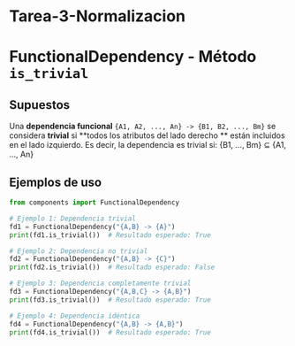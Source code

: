 # Tarea-3-Normalizacion

# FunctionalDependency - Método `is_trivial`

## Supuestos

Una **dependencia funcional** `{A1, A2, ..., An} -> {B1, B2, ..., Bm}` se considera **trivial** si **todos los atributos del lado derecho ** están incluidos en el lado izquierdo. Es decir, la dependencia es trivial si:
{B1, ..., Bm} ⊆ {A1, ..., An}


## Ejemplos de uso

```python
from components import FunctionalDependency

# Ejemplo 1: Dependencia trivial
fd1 = FunctionalDependency("{A,B} -> {A}")
print(fd1.is_trivial())  # Resultado esperado: True

# Ejemplo 2: Dependencia no trivial
fd2 = FunctionalDependency("{A,B} -> {C}")
print(fd2.is_trivial())  # Resultado esperado: False

# Ejemplo 3: Dependencia completamente trivial
fd3 = FunctionalDependency("{A,B,C} -> {A,B}")
print(fd3.is_trivial())  # Resultado esperado: True

# Ejemplo 4: Dependencia idéntica
fd4 = FunctionalDependency("{A,B} -> {A,B}")
print(fd4.is_trivial())  # Resultado esperado: True
```



